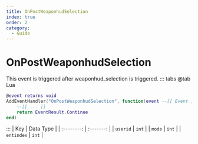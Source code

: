 ```yaml
---
title: OnPostWeaponhudSelection
index: true
order: 2
category:
  - Guide
---
```


# OnPostWeaponhudSelection
This event is triggered after weaponhud_selection is triggered.
::: tabs
@tab Lua
```lua
@event returns void
AddEventHandler("OnPostWeaponhudSelection", function(event --[[ Event ]])
    --[[ ... ]]
    return EventResult.Continue
end)
```

:::
|     Key    | Data Type |
| :--------: | :-------: |
|  `userid`  |   `int`   |
|   `mode`   |   `int`   |
| `entindex` |   `int`   |